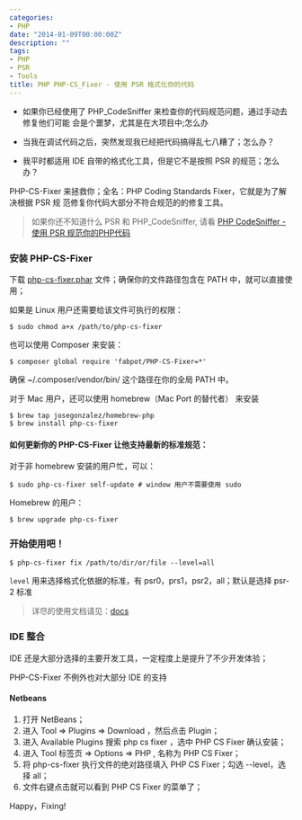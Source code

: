 ```yaml
---
categories:
- PHP
date: "2014-01-09T00:00:00Z"
description: ""
tags:
- PHP
- PSR
- Tools
title: PHP PHP-CS_Fixer - 使用 PSR 格式化你的代码
---
```


- 如果你已经使用了 PHP_CodeSniffer 来检查你的代码规范问题，通过手动去修复他们可能
会是个噩梦，尤其是在大项目中;怎么办

- 当我在调试代码之后，突然发现我已经把代码搞得乱七八糟了；怎么办？

- 我平时都适用 IDE 自带的格式化工具，但是它不是按照 PSR 的规范；怎么办？

PHP-CS-Fixer 来拯救你；全名：PHP Coding Standards Fixer，它就是为了解决根据 PSR 规
范修复你代码大部分不符合规范的的修复工具。

> 如果你还不知道什么 PSR 和 PHP_CodeSniffer, 请看 [PHP CodeSniffer - 使用 PSR 规范你的PHP代码](http://n3xtchen.github.io/n3xtchen/php/2014/01/08/php-code_sniffer/)

### 安装 PHP-CS-Fixer

下载 [php-cs-fixer.phar](http://cs.sensiolabs.org/get/php-cs-fixer.phar) 文件；确保你的文件路径包含在 PATH 中，就可以直接使用；

如果是 Linux 用户还需要给该文件可执行的权限：
    
    $ sudo chmod a+x /path/to/php-cs-fixer

也可以使用 Composer 来安装：

    $ composer global require 'fabpot/PHP-CS-Fixer=*'

确保 ~/.composer/vendor/bin/ 这个路径在你的全局 PATH 中。

对于 Mac 用户，还可以使用 homebrew（Mac Port 的替代者） 来安装

    $ brew tap josegonzalez/homebrew-php
    $ brew install php-cs-fixer

#### 如何更新你的 PHP-CS-Fixer 让他支持最新的标准规范：

对于非 homebrew 安装的用户忙，可以：

    $ sudo php-cs-fixer self-update # window 用户不需要使用 sudo

Homebrew 的用户：

    $ brew upgrade php-cs-fixer

### 开始使用吧！

    $ php-cs-fixer fix /path/to/dir/or/file --level=all


`level` 用来选择格式化依据的标准，有 psr0，prs1，psr2，all；默认是选择 psr-2 标准

> 详尽的使用文档请见：[docs](https://github.com/fabpot/PHP-CS-Fixer)

### IDE 整合

IDE 还是大部分选择的主要开发工具，一定程度上是提升了不少开发体验；

PHP-CS-Fixer 不例外也对大部分 IDE 的支持

#### Netbeans

1. 打开 NetBeans；
2. 进入 Tool => Plugins => Download ，然后点击 Plugin；
3. 进入 Available Plugins 搜索 php cs fixer ，选中 PHP CS Fixer 确认安装；
4. 进入 Tool 标签页 => Options => PHP , 名称为 PHP CS Fixer；
5. 将 php-cs-fixer 执行文件的绝对路径填入 PHP CS Fixer；勾选 --level，选择 all；
6. 文件右键点击就可以看到 PHP CS Fixer 的菜单了；

Happy，Fixing!







